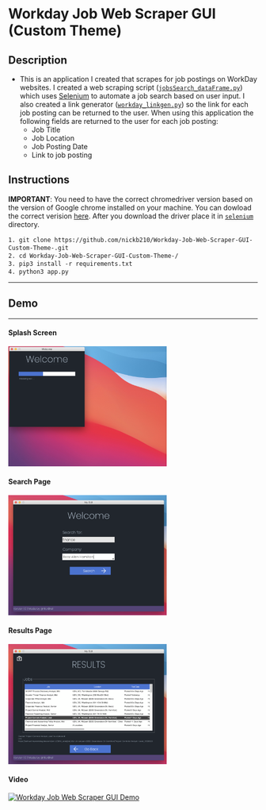 # Workday Job Web Scraper GUI (Custom Theme)

## Description
 - This is an application I created that scrapes for job postings on WorkDay websites. I created a web scraping script ([`jobsSearch_dataFrame.py`](https://github.com/nickb210/Workday-Job-Web-Scraper-GUI-Custom-Theme-/blob/master/jobsSearch_dataFrame.py)) which uses [Selenium](https://selenium-python.readthedocs.io/) to automate a job search based on user input. I also created a link generator ([`workday_linkgen.py`](https://github.com/nickb210/Workday-Job-Web-Scraper-GUI-Custom-Theme-/blob/master/workday_linkgen.py)) so the link for each job posting can be returned to the user. When using this application the following fields are returned to the user for each job posting:
    - Job Title
    - Job Location
    - Job Posting Date
    - Link to job posting

## Instructions
**IMPORTANT**: You need to have the correct chromedriver version based on the version of Google chrome installed on your machine. You can dowload the correct verision [here](https://chromedriver.chromium.org/downloads). After you download the driver place it in [`selenium`](https://github.com/nickb210/Workday-Job-Web-Scraper-GUI-Custom-Theme-/tree/master/selenium) directory. 
```
1. git clone https://github.com/nickb210/Workday-Job-Web-Scraper-GUI-Custom-Theme-.git
2. cd Workday-Job-Web-Scraper-GUI-Custom-Theme-/
3. pip3 install -r requirements.txt
4. python3 app.py
```


---
## Demo
---
#### Splash Screen
<img src="./pictures/splash.png" alt="drawing" width="320"/>

#### Search Page
<img src="./pictures/search.png" alt="drawing" width="320"/>

#### Results Page
<img src="./pictures/results.png" alt="drawing" width="320"/>

#### Video
[![Workday Job Web Scraper GUI Demo](https://res.cloudinary.com/marcomontalbano/image/upload/v1633122288/video_to_markdown/images/youtube--wuIiBdIyqyI-c05b58ac6eb4c4700831b2b3070cd403.jpg)](https://www.youtube.com/watch?v=e63q0Ifi2vY "Workday Job Web Scraper GUI Demo")
